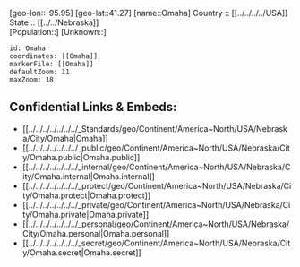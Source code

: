 ﻿---
location: [41.27,-95.95] 
mapzoom: [7,12] 
mapmarker: city 
type: City
tags:
- geo/City


SpocWebEntityId: 33108
isDeleted: false
confidential: public

---
[geo-lon::-95.95] 
[geo-lat::41.27] 
[name::Omaha] 
Country :: [[../../../../USA]]  
State :: [[../../Nebraska]]  
[Population::] 
[Unknown::] 


```leaflet
id: Omaha
coordinates: [[Omaha]] 
markerFile: [[Omaha]] 
defaultZoom: 11 
maxZoom: 18
```


## Confidential Links & Embeds: 
- [[../../../../../../../_Standards/geo/Continent/America~North/USA/Nebraska/City/Omaha|Omaha]] 
- [[../../../../../../../_public/geo/Continent/America~North/USA/Nebraska/City/Omaha.public|Omaha.public]] 
- [[../../../../../../../_internal/geo/Continent/America~North/USA/Nebraska/City/Omaha.internal|Omaha.internal]] 
- [[../../../../../../../_protect/geo/Continent/America~North/USA/Nebraska/City/Omaha.protect|Omaha.protect]] 
- [[../../../../../../../_private/geo/Continent/America~North/USA/Nebraska/City/Omaha.private|Omaha.private]] 
- [[../../../../../../../_personal/geo/Continent/America~North/USA/Nebraska/City/Omaha.personal|Omaha.personal]] 
- [[../../../../../../../_secret/geo/Continent/America~North/USA/Nebraska/City/Omaha.secret|Omaha.secret]] 
